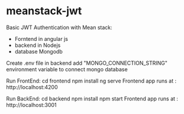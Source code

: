 # meanstack-jwt
Basic JWT Authentication with Mean stack:
 - Forntend in angular js
 - backend in Nodejs
 - database Mongodb

Create .env file in backend
add "MONGO_CONNECTION_STRING" environment variable to connect mongo database


Run FrontEnd:
cd frontend
npm install
ng serve
Frontend app runs at : http://localhost:4200

Run BackEnd:
cd backend
npm install
npm start
Frontend app runs at : http://localhost:3001



